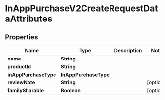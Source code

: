 

# InAppPurchaseV2CreateRequestDataAttributes


## Properties

| Name | Type | Description | Notes |
|------------ | ------------- | ------------- | -------------|
|**name** | **String** |  |  |
|**productId** | **String** |  |  |
|**inAppPurchaseType** | **InAppPurchaseType** |  |  |
|**reviewNote** | **String** |  |  [optional] |
|**familySharable** | **Boolean** |  |  [optional] |



